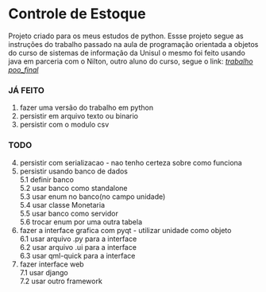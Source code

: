 # Controle de Estoque

Projeto criado para os meus estudos de python. Essse projeto segue as instruções do trabalho passado na aula de programação orientada a objetos do curso de sistemas de informação da Unisul o mesmo foi feito usando java em parceria com o Nilton, outro aluno do curso, segue o link:  [_trabalho poo_final_](https://github.com/rodrigo-labs/trabalho_poo_final)

### JÁ FEITO
1. fazer uma versão do trabalho em python  
2. persistir em arquivo texto ou binario  
3. persistir com o modulo csv  

### TODO
4. persistir com serializacao - nao tenho certeza sobre como funciona
5. persistir usando banco de dados  
    5.1 definir banco  
    5.2 usar banco como standalone  
    5.3 usar enum no banco(no campo unidade)  
    5.4 usar classe Monetaria  
    5.5 usar banco como servidor  
    5.6 trocar enum por uma outra tabela  
6. fazer a interface grafica com pyqt - utilizar unidade como objeto  
    6.1 usar arquivo .py para a interface  
    6.2 usar arquivo .ui para a interface  
    6.3 usar qml-quick para a interface  
7. fazer interface web  
    7.1 usar django  
    7.2 usar outro framework  
